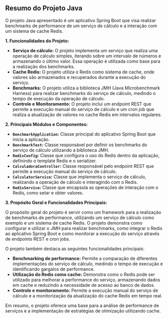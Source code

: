 ## Resumo do Projeto Java

O projeto Java apresentado é um aplicativo Spring Boot que visa realizar benchmarks de performance de um serviço de cálculo e a interação com um sistema de cache Redis. 

**1. Funcionalidades do Projeto:**

* **Serviço de cálculo:** O projeto implementa um serviço que realiza uma operação de cálculo simples, iterando sobre um intervalo de números e armazenando o último valor. Essa operação é utilizada como base para a realização dos benchmarks.
* **Cache Redis:** O projeto utiliza o Redis como sistema de cache, onde valores são armazenados e recuperados durante a execução do serviço. 
* **Benchmarks:** O projeto utiliza a biblioteca JMH (Java Microbenchmark Harness) para realizar benchmarks do serviço de cálculo, medindo o tempo de execução da operação de cálculo. 
* **Controle e Monitoramento:** O projeto inclui um endpoint REST que permite a execução manual do serviço de cálculo e um cron job que realiza a atualização de valores no cache Redis em intervalos regulares.

**2. Principais Módulos e Componentes:**

* **`BenchmarkApplication`:** Classe principal do aplicativo Spring Boot que inicia a aplicação.
* **`BenchmarkTest`:** Classe responsável por definir os benchmarks do serviço de cálculo utilizando a biblioteca JMH.
* **`RedisConfig`:** Classe que configura o uso do Redis dentro da aplicação, definindo o template Redis e o serializer.
* **`CalculadoraController`:** Classe responsável pelo endpoint REST que permite a execução manual do serviço de cálculo.
* **`CalculatorService`:** Classe que implementa o serviço de cálculo, realizando a operação de cálculo e interagindo com o Redis.
* **`RedisService`:** Classe que encapsula as operações de interação com o Redis, como setar e obter valores.

**3. Propósito Geral e Funcionalidades Principais:**

O propósito geral do projeto é servir como um framework para a realização de benchmarks de performance, utilizando um serviço de cálculo como exemplo e um sistema de cache Redis. O projeto demonstra como configurar e utilizar o JMH para realizar benchmarks, como integrar o Redis ao aplicativo Spring Boot e como monitorar a execução do serviço através de endpoints REST e cron jobs. 

O projeto também destaca as seguintes funcionalidades principais:

* **Benchmarking de performance:** Permite a comparação de diferentes implementações do serviço de cálculo, medindo o tempo de execução e identificando gargalos de performance.
* **Utilização do Redis como cache:** Demonstra como o Redis pode ser utilizado para melhorar a performance do serviço, armazenando dados em cache e reduzindo a necessidade de acesso ao banco de dados.
* **Controle e monitoramento:** Permite a execução manual do serviço de cálculo e a monitorização da atualização do cache Redis em tempo real.

Em resumo, o projeto oferece uma base para a análise de performance de serviços e a implementação de estratégias de otimização utilizando cache.